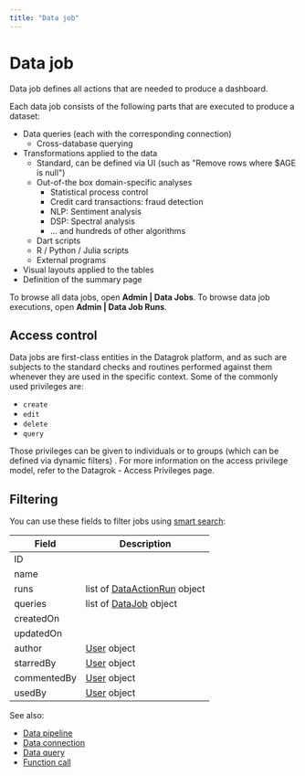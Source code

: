```yaml
---
title: "Data job"
---
```

<!-- SUBTITLE: -->

# Data job

Data job defines all actions that are needed to produce a dashboard.

Each data job consists of the following parts that are executed to produce a dataset:

* Data queries (each with the corresponding connection)
  * Cross-database querying
* Transformations applied to the data
  * Standard, can be defined via UI (such as "Remove rows where $AGE is null")
  * Out-of-the box domain-specific analyses
    * Statistical process control
    * Credit card transactions: fraud detection
    * NLP: Sentiment analysis
    * DSP: Spectral analysis
    * ... and hundreds of other algorithms
  * Dart scripts
  * R / Python / Julia scripts
  * External programs
* Visual layouts applied to the tables
* Definition of the summary page

To browse all data jobs, open **Admin | Data Jobs**. To browse data job executions, open
**Admin | Data Job Runs**.

## Access control

Data jobs are first-class entities in the Datagrok platform, and as such are subjects to the standard checks and
routines performed against them whenever they are used in the specific context. Some of the commonly used privileges
are:

* `create`
* `edit`
* `delete`
* `query`

Those privileges can be given to individuals or to groups (which can be defined via dynamic filters)
. For more information on the access privilege model, refer to the Datagrok - Access Privileges page.

## Filtering

You can use these fields to filter jobs using [smart search](../datagrok/smart-search.md):

| Field       | Description                                                            |
|-------------|------------------------------------------------------------------------|
| ID          |                                                                        |
| name        |                                                                        |
| runs        | list of [DataActionRun](../datagrok/functions/function-call.md) object |
| queries     | list of [DataJob](data-job.md) object                                  |
| createdOn   |                                                                        |
| updatedOn   |                                                                        |
| author      | [User](../govern/user.md) object                                       |
| starredBy   | [User](../govern/user.md) object                                       |
| commentedBy | [User](../govern/user.md) object                                       |
| usedBy      | [User](../govern/user.md) object                                       |

See also:

* [Data pipeline](data-pipeline.md)
* [Data connection](data-connection.md)
* [Data query](data-query.md)
* [Function call](../datagrok/functions/function-call.md)
